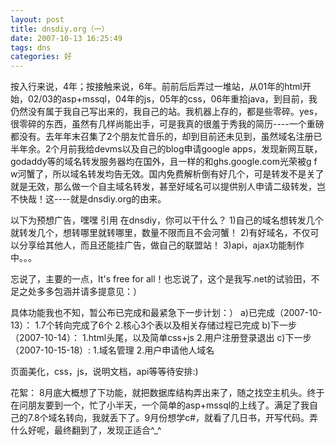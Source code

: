 ```yaml
---
layout: post
title: dnsdiy.org（一）
date: 2007-10-13 16:25:49
tags: dns
categories: 好
---
```

按入行来说，4年；按接触来说，6年。前前后后弄过一堆站，从01年的html开始，02/03的asp+mssql，04年的js，05年的css，06年重拾java，到目前，我仍然没有属于我自己写出来的，我自己的站。我机器上存的，都是些零碎。yes，很零碎的东西，虽然有几样尚能出手，可是我真的很羞于秀我的简历----一个重磅都没有。去年年末召集了2个朋友忙音乐的，却到目前还未见到，虽然域名注册已半年余。2个月前我给devms以及自己的blog申请google apps，发现新网互联，godaddy等的域名转发服务器均在国外，且一样的和ghs.google.com光荣被g f w河蟹了，所以域名转发均告无效。国内免费解析倒有好几个，可是转发不是关了就是无效，那么做一个自主域名转发，甚至好域名可以提供别人申请二级转发，岂不快哉！这----就是dnsdiy.org的由来。

以下为预想广告，嘿嘿
引用
在dnsdiy，你可以干什么？
1)自己的域名想转发几个就转发几个，想转哪里就转哪里，数量不限而且不会河蟹！
2)有好域名，不仅可以分享给其他人，而且还能挂广告，做自己的联盟站！
3)api，ajax功能制作中。。。

忘说了，主要的一点，It's free for all！也忘说了，这个是我写.net的试验田，不足之处多多包涵并请多提意见：）


具体功能我也不知，暂公布已完成和最紧急下一步计划：）
a)已完成（2007-10-13）：
1.7个转向完成了6个
2.核心3个表以及相关存储过程已完成
b)下一步（2007-10-14）：
1.html头尾，以及简单css+js
2.用户注册登录退出
c)下一步（2007-10-15-18）:
1.域名管理
2.用户申请他人域名

页面美化，css，js，说明文档，api等等待安排:)

花絮：
8月底大概想了下功能，就把数据库结构弄出来了，随之找空主机头。终于在问朋友要到一个，忙了小半天，一个简单的asp+mssql的上线了。满足了我自己的7.8个域名转向，我就丢下了。9月份想学c#，就看了几日书，开写代码。弄什么好呢，最终翻到了，发现正适合^_^
